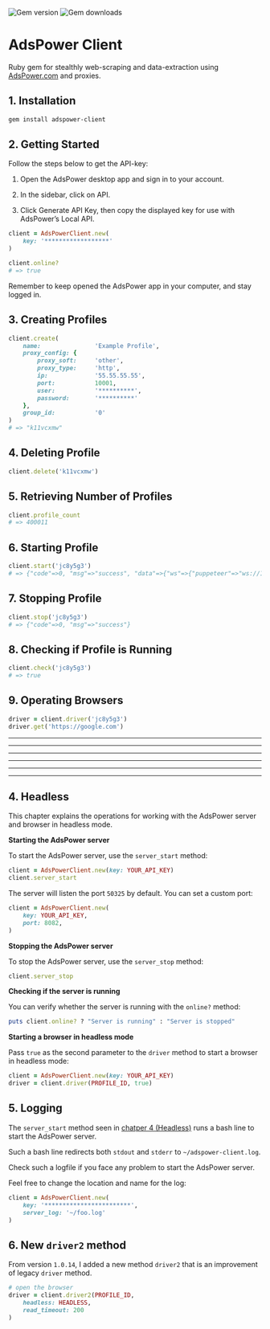 ![Gem version](https://img.shields.io/gem/v/adspower-client) ![Gem downloads](https://img.shields.io/gem/dt/adspower-client)

# AdsPower Client

Ruby gem for stealthly web-scraping and data-extraction using [AdsPower.com](https://www.adspower.com/) and proxies.

## 1. Installation

```bash
gem install adspower-client
```

## 2. Getting Started

Follow the steps below to get the API-key:

1. Open the AdsPower desktop app and sign in to your account. 

2. In the sidebar, click on API.

3. Click Generate API Key, then copy the displayed key for use with AdsPower’s Local API. 

```ruby
client = AdsPowerClient.new(
    key: '******************'
)

client.online?
# => true
```

Remember to keep opened the AdsPower app in your computer, and stay logged in.

## 3. Creating Profiles

```ruby
client.create(
    name:               'Example Profile',
    proxy_config: {
        proxy_soft:     'other',
        proxy_type:     'http',
        ip:             '55.55.55.55',
        port:           10001,
        user:           '**********',
        password:       '**********'
    },
    group_id:           '0'
)
# => "k11vcxmw"
```

## 4. Deleting Profile

```ruby
client.delete('k11vcxmw')
```

## 5. Retrieving Number of Profiles

```ruby
client.profile_count
# => 400011
```

## 6. Starting Profile

```ruby
client.start('jc8y5g3')
# => {"code"=>0, "msg"=>"success", "data"=>{"ws"=>{"puppeteer"=>"ws://127.0.0.1:43703/devtools/browser/60e1d880-e4dc-4ae0-a2d3-56d123648299", "selenium"=>"127.0.0.1:43703"}, "debug_port"=>"43703", "webdriver"=>"/home/leandro/.config/adspower_global/cwd_global/chrome_116/chromedriver"}}
```

## 7. Stopping Profile

```ruby
client.stop('jc8y5g3')
# => {"code"=>0, "msg"=>"success"}
```

## 8. Checking if Profile is Running

```ruby
client.check('jc8y5g3')
# => true
```

## 9. Operating Browsers

```ruby
driver = client.driver('jc8y5g3')
driver.get('https://google.com')
```


---------------------------
---------------------------
---------------------------
---------------------------
---------------------------
---------------------------



## 4. Headless

This chapter explains the operations for working with the AdsPower server and browser in headless mode.

**Starting the AdsPower server**

To start the AdsPower server, use the `server_start` method:

```ruby
client = AdsPowerClient.new(key: YOUR_API_KEY)
client.server_start
```

The server will listen the port `50325` by default. 
You can set a custom port:

```ruby
client = AdsPowerClient.new(
    key: YOUR_API_KEY,
    port: 8082,
)
```

**Stopping the AdsPower server**

To stop the AdsPower server, use the `server_stop` method:

```ruby
client.server_stop
```

**Checking if the server is running**

You can verify whether the server is running with the `online?` method:

```ruby
puts client.online? ? "Server is running" : "Server is stopped"
```

**Starting a browser in headless mode**

Pass `true` as the second parameter to the `driver` method to start a browser in headless mode:

```ruby
client = AdsPowerClient.new(key: YOUR_API_KEY)
driver = client.driver(PROFILE_ID, true)
```

## 5. Logging

The `server_start` method seen in [chatper 4 (Headless)](#4-headless) runs a bash line to start the AdsPower server.

Such a bash line redirects both `stdout` and `stderr` to `~/adspower-client.log`.

Check such a logfile if you face any problem to start the AdsPower server.

Feel free to change the location and name for the log:

```ruby
client = AdsPowerClient.new(
    key: '************************',
    server_log: '~/foo.log'
)
```

## 6. New `driver2` method

From version `1.0.14`, I added a new method `driver2` that is an improvement of legacy `driver` method.

```ruby
# open the browser
driver = client.driver2(PROFILE_ID, 
    headless: HEADLESS,
    read_timeout: 200
)
```